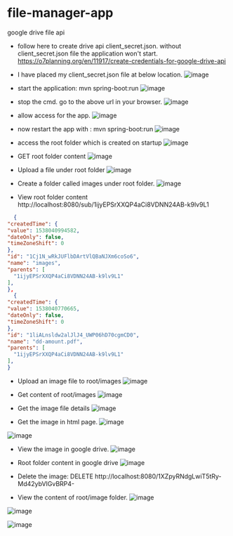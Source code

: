 # file-manager-app
google drive file api

* follow here to create drive api client_secret.json. without client_secret.json file the application won't start.
https://o7planning.org/en/11917/create-credentials-for-google-drive-api

* I have placed my client_secret.json file at below location.
![image](https://user-images.githubusercontent.com/17001948/46134788-5b0d1380-c261-11e8-8055-38675d145d5a.png)

* start the application: mvn spring-boot:run
![image](https://user-images.githubusercontent.com/17001948/46134486-9eb34d80-c260-11e8-8e95-dbf7314f9724.png)

* stop the cmd. go to the above url in your browser.
![image](https://user-images.githubusercontent.com/17001948/46134647-0bc6e300-c261-11e8-98b6-38dc665e75f8.png)

* allow access for the app.
![image](https://user-images.githubusercontent.com/17001948/46134703-2ef19280-c261-11e8-8eb0-b78585afe70c.png)

* now restart the app with : mvn spring-boot:run
![image](https://user-images.githubusercontent.com/17001948/46135203-4bda9580-c262-11e8-984d-ee19e3c90f7d.png)

* access the root folder which is created on startup
![image](https://user-images.githubusercontent.com/17001948/46135310-82181500-c262-11e8-8e75-83b46a485595.png)

* GET root folder content
![image](https://user-images.githubusercontent.com/17001948/46136807-091abc80-c266-11e8-9432-2a76fd2a964e.png)

* Upload a file under root folder
![image](https://user-images.githubusercontent.com/17001948/46137028-7e868d00-c266-11e8-8f4d-84cc894e8dc5.png)

* Create a folder called images under root folder.
![image](https://user-images.githubusercontent.com/17001948/46137303-f359c700-c266-11e8-9fc3-8f260a404921.png)

* View root folder content
http://localhost:8080/sub/1ijyEPSrXXQP4aCi8VDNN24AB-k9lv9L1
```json
  {
"createdTime": {
"value": 1538040994582,
"dateOnly": false,
"timeZoneShift": 0
},
"id": "1Cj1N_wRkJUFlbDArtVlQBaNJXm6coSo6",
"name": "images",
"parents": [
  "1ijyEPSrXXQP4aCi8VDNN24AB-k9lv9L1"
],
},
  {
"createdTime": {
"value": 1538040770665,
"dateOnly": false,
"timeZoneShift": 0
},
"id": "1liALnsldw2alJlJ4_UWP06hD70cgmCD0",
"name": "dd-amount.pdf",
"parents": [
  "1ijyEPSrXXQP4aCi8VDNN24AB-k9lv9L1"
],
}
```
* Upload an image file to root/images
![image](https://user-images.githubusercontent.com/17001948/46137618-a3c7cb00-c267-11e8-8b0b-b2bdef2c2ec4.png)

* Get content of root/images
![image](https://user-images.githubusercontent.com/17001948/46137674-c2c65d00-c267-11e8-81a8-37995afbe287.png)

* Get the image file details
![image](https://user-images.githubusercontent.com/17001948/46137751-e8ebfd00-c267-11e8-95d7-cec15049172b.png)

* Get the image in html page.
![image](https://user-images.githubusercontent.com/17001948/46137855-19339b80-c268-11e8-9f9b-8bf63d157634.png)

![image](https://user-images.githubusercontent.com/17001948/46137876-2781b780-c268-11e8-80ff-0ea30a48b7eb.png)

* View the image in google drive.
![image](https://user-images.githubusercontent.com/17001948/46137950-4e3fee00-c268-11e8-82da-de86e1f9dafd.png)

* Root folder content in google drive
![image](https://user-images.githubusercontent.com/17001948/46137994-6283eb00-c268-11e8-8050-7ad382a6c0e3.png)

* Delete the image: DELETE http://localhost:8080/1XZpyRNdgLwiT5tRy-Md42ybVIGvBRP4-

* View the content of root/image folder.
![image](https://user-images.githubusercontent.com/17001948/46138164-d0c8ad80-c268-11e8-8d54-1fd1929eeace.png)

![image](https://user-images.githubusercontent.com/17001948/46138242-ffdf1f00-c268-11e8-8b01-f3493e2422bc.png)

![image](https://user-images.githubusercontent.com/17001948/46138214-ef2ea900-c268-11e8-9b83-45bbb792c4b3.png)






